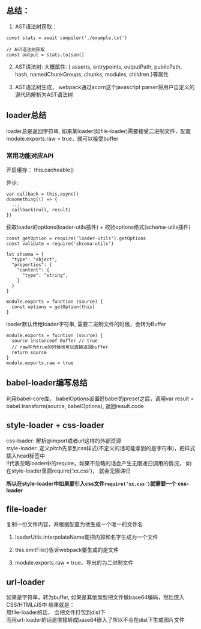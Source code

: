 ## 总结： 

1. AST语法树获取： 

```
const stats = await compiler('./example.txt')

// AST语法树获取
const output = stats.toJson()
```

2. AST语法树: 大概属性: { asserts, entrypoints, outputPath, publicPath, hash, namedChunkGroups, chunks, modules, children }等属性


3. AST语法树生成， webpack通过acorn这个javascript parser将用户自定义的源代码解析为AST语法树


## loader总结
loader总是返回字符串, 如果某loader(如file-loader)需要接受二进制文件，配置module.exports.raw = true，就可以接受buffer

### 常用功能对应API
开启缓存： this.cacheable()

异步: 
```
var callback = this.async()
dosomething(() => {
  ...
  callback(null, result)
})
```

获取loader的options(loader-utils插件) + 校验options格式(schema-utils插件)
```
const getOption = require('loader-utils').getOptions
const validate = require('shcema-utils')

let shcema = {
  "type": "object",
  "properties": {
    "content": {
      "type": "string",
    }
  }
}

module.exports = function (source) {
  const options = getOption(this)
}
```

loader默认传给loader字符串, 需要二进制文件的时候，会转为Buffer
```
module.exports = fucntion (source) {
  source instanceof Buffer // true
  // raw不为true的时候也可以直接返回buffer
  return source
}
module.exports.raw = true
```


## babel-loader编写总结
利用babel-core库， babelOptions设置好babel的preset之后，调用var result = babel.transform(source, babelOptions), 返回result.code

## style-loader + css-loader

css-loader: 解析@import或者url这样的外部资源  
style-loader: 定义pitch先拿到css样式(不定义的话可能拿到的是字符串)，把样式插入head标签中   
!!代表忽略loader中的require，如果不忽略的话会产生无限递归调用的情况， 如: 在style-loader里面require('xx.css')， 就会无限递归

**所以在style-loader中如果要引入css文件`require('xx.css')`就需要一个 css-loader**


## file-loader
复制一份文件内容，并根据配置为他生成一个唯一的文件名
1. loaderUtils.interpolateName能把内容和名字生成为一个文件

2. this.emitFile()告诉webpack要生成的是文件

3. module.exports.raw = true，导出的为二进制文件

## url-loader
如果是字符串，转为buffer, 如果是其他类型把文件做base64编码，然后嵌入CSS/HTML/JS中
结果就是：  
用file-loader的话， 会把文件打包到dist下  
而用url-loader的话是直接转成base64嵌入了所以不会在dist下生成图片文件